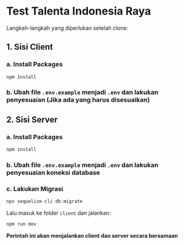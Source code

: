 # Test Talenta Indonesia Raya

Langkah-langkah yang diperlukan setelah clone:

## 1. Sisi Client
### a. Install Packages
```javascript
npm install
```
### b. Ubah file `.env.example` menjadi `.env` dan lakukan penyesuaian (Jika ada yang harus disesuaikan)

## 2. Sisi Server
### a. Install Packages
```javascript
npm install
```

### b. Ubah file `.env.example` menjadi `.env` dan lakukan penyesuaian koneksi database

### c. Lakukan Migrasi
```javascript
npx sequelize-cli db:migrate
```

Lalu masuk ke folder `client` dan jalankan:
```javascript
npm run dev
```
**Perintah ini akan menjalankan client dan server secara bersamaan**
